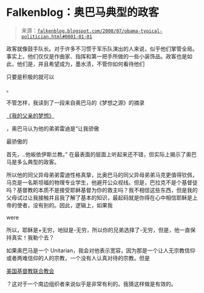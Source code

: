 <!--yml

分类：未分类

日期：2024 年 5 月 12 日 23:09:22

-->

# Falkenblog：奥巴马典型的政客

> 来源：[`falkenblog.blogspot.com/2008/07/obama-typical-politician.html#0001-01-01`](http://falkenblog.blogspot.com/2008/07/obama-typical-politician.html#0001-01-01)

政客就像鼓手队长。对于许多不习惯于军乐队演出的人来说，似乎他们掌管全局。事实上，他们仅仅是作曲家、指挥和第一把手所做的一些小装饰品。政客也是如此，他们是，并且希望成为，墨水渍，不管你如何看待他们

只要是积极的就可以

。

不管怎样，我读到了一段来自奥巴马的《梦想之源》的摘录

[《我的父亲的梦想》](http://www.abc.net.au/rn/bookshow/stories/2008/2293279.htm) 

，奥巴马认为他的弟弟雷迪是“让我骄傲

最骄傲的

首先，..他皈依伊斯兰教。” 在最表面的层面上听起来还不错，但实际上揭示了奥巴马是多么典型的政客。

所以他的同父异母弟弟雷迪性格真挚，比奥巴马的同父异母弟弟马克更值得钦佩，马克是一名斯坦福的物理专业学生，他避开公众视线。但是，巴拉克不是个基督徒吗？基督教的本质不是接受耶稣基督为你的救主吗？我不相信这些东西，但是我的父母试过让我接触并且我了解了基本的知识，最起码就是你得在心中相信耶稣是上帝的使者，没有别的。因此，逻辑上，如果我

were

所以，耶稣是+无穷，地狱是-无穷，所以你的兄弟选择了-无穷，但是，他一直保持真实！我勒个去？

如果奥巴马是一个 Unitarian，我会对他表示宽容，因为那是一个让人无宗教信仰或者两难信仰的人的宗教，一个没有人认真对待的宗教。但是

[美国基督教联合教会](http://www.ucc.org/about-us/)

？这对于一个南边组织者来说似乎是非常有利的。我猜这样做是有效的。
